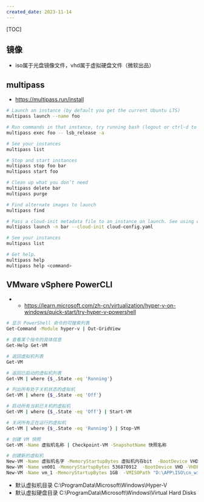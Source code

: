 ```yaml
---
created_date: 2023-11-14
---
```


[TOC]

## 镜像
- iso属于光盘镜像文件，vhd属于虚拟硬盘文件（微软出品）

## multipass
- https://multipass.run/install

```bash
# Launch an instance (by default you get the current Ubuntu LTS)
multipass launch --name foo

# Run commands in that instance, try running bash (logout or ctrl-d to quit)
multipass exec foo -- lsb_release -a

# See your instances
multipass list

# Stop and start instances
multipass stop foo bar
multipass start foo

# Clean up what you don’t need
multipass delete bar
multipass purge

# Find alternate images to launch
multipass find

# Pass a cloud-init metadata file to an instance on launch. See using cloud-init with multipass for more details
multipass launch -n bar --cloud-init cloud-config.yaml

# See your instances
multipass list

# Get help、
multipass help
multipass help <command>
```

## VMware vSphere PowerCLI
- - https://learn.microsoft.com/zh-cn/virtualization/hyper-v-on-windows/quick-start/try-hyper-v-powershell

```bash
# 显示 PowerShell 命令的可搜索列表
Get-Command -Module hyper-v | Out-GridView

# 查看某个指令的具体信息
Get-Help Get-VM

# 返回虚拟机列表
Get-VM

# 返回已启动的虚拟机列表
Get-VM | where {$_.State -eq 'Running'}

# 列出所有处于关机状态的虚拟机
Get-VM | where {$_.State -eq 'Off'}

# 启动所有当前已关机的虚拟机
Get-VM | where {$_.State -eq 'Off'} | Start-VM

# 关闭所有正在运行的虚拟机
Get-VM | where {$_.State -eq 'Running'} | Stop-VM

# 创建 VM 快照
Get-VM -Name 虚拟机名称 | Checkpoint-VM -SnapshotName 快照名称

# 创建新的虚拟机
New-VM -Name 虚拟机名字 -MemoryStartupBytes 虚拟机内存bit  -BootDevice VHD -VHDPath   "vhdx镜像地址"   -SwitchName 虚拟网卡的名称;
New-VM -Name vm001 -MemoryStartupBytes 536870912  -BootDevice VHD -VHDPath   "E:\hyper-v\vDisk\cq (1).vhdx"   -SwitchName "外部虚拟交换机";
New-VM -Name vm_1 -MemoryStartupBytes 1GB  -VMISOPath "D:\APP\ISO\cn_windows_7_ultimate_with_sp1_x86_dvd_u_677486.iso"
```

- 默认虚拟机目录 C:\ProgramData\Microsoft\Windows\Hyper-V
- 默认虚拟硬盘目录 C:\ProgramData\Microsoft\Windows\Virtual Hard Disks